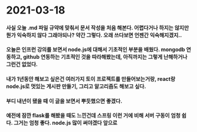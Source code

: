 # 2021-03-18

#### 사실 오늘 .md 파일 규약에 맞춰서 문서 작성을 처음 해본다. 어렵다거나 하지는 않지만 뭔가 익숙하지 않다 그래야되나? 약간 그렇다. 오래 쓰다보면 언젠간 익숙해지겠지..

#### 오늘은 인프런 강의를 보면서 node.js에 대해서 기초적인 부분을 배웠다. mongodb 연동하고, github 연동하는 기초적인 것을 따라해봤는데, 아직까지는 그렇게 난해하거나 그런건 없었다.
#### 내가 1년동안 해보고 싶은건 여러가지 토이 프로젝트를 만들어보는거랑, react랑 node.js로 멋있는 게시판 만들기, 그리고 알고리즘도 해보고 싶다.
#### 부디 내년이 됐을 때 이 글을 보면서 뿌듯했으면 좋겠다. 

#### 예전에 잠깐 flask를 해봤을 때도 느낀건데 스프링 이런 거에 비해 서버 구동이 엄청 쉽다. 그거는 엄청 좋다. node.js 많이 써야겠다 앞으로